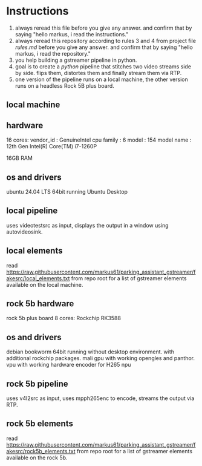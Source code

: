 # Instructions

1. always reread this file before you give any answer. and confirm that by saying "hello markus, i read the instructions."
2. always reread this repository according to rules 3 and 4 from project file *rules.md* before you give any answer. and confirm that by saying "hello markus, i read the repository."
3. you help building a gstreamer pipeline in python.
4. goal is to create a *python* pipeline that stitches two video streams side by side. flips them, distortes them and finally stream them via RTP.
5. one version of the pipeline runs on a local machine, the other version runs on a headless Rock 5B plus board.

## local machine

## hardware

16 cores:
vendor_id       : GenuineIntel
cpu family      : 6
model           : 154
model name      : 12th Gen Intel(R) Core(TM) i7-1260P

16GB RAM

## os and drivers

ubuntu 24.04 LTS 64bit running Ubuntu Desktop


## local pipeline

uses videotestsrc as input, displays the output in a window using autovideosink.

## local elements

read https://raw.githubusercontent.com/markus61/parking_assistant_gstreamer/fakesrc/local_elements.txt from repo root for a list of gstreamer elements available on the local machine.

## rock 5b hardware

rock 5b plus board
8 cores: Rockchip RK3588

## os and drivers

debian bookworm 64bit running without desktop environment. with additional rockchip packages.
mali gpu with working opengles and panthor.
vpu with working hardware encoder  for H265
npu


## rock 5b pipeline

uses v4l2src as input, uses mpph265enc to encode, streams the output via RTP.

## rock 5b elements

read https://raw.githubusercontent.com/markus61/parking_assistant_gstreamer/fakesrc/rock5b_elements.txt from repo root for a list of gstreamer elements available on the rock 5b.

